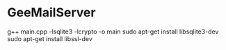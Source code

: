 # GeeMailServer

g++ main.cpp -lsqlite3 -lcrypto -o main
sudo apt-get install libsqlite3-dev
sudo apt-get install libssl-dev 